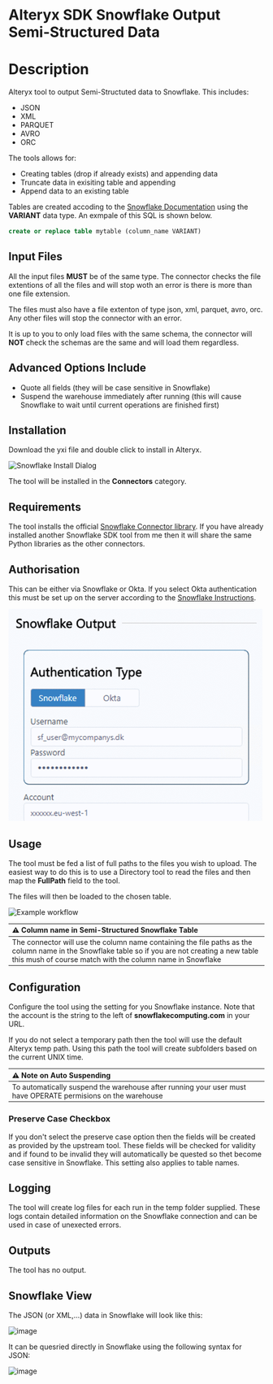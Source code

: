 # Alteryx SDK Snowflake Output Semi-Structured Data


# Description
Alteryx tool to output Semi-Structuted data to Snowflake. This includes:

- JSON
- XML
- PARQUET
- AVRO
- ORC

The tools allows for:

- Creating tables (drop if already exists) and appending data
- Truncate data in exisiting table and appending
- Append data to an existing table

Tables are created accoding to the [Snowflake Documentation](https://docs.snowflake.com/en/user-guide/semistructured-intro.html) using the **VARIANT** data type. An exmpale of this SQL is shown below.

```sql
create or replace table mytable (column_name VARIANT)
```

## Input Files

All the input files **MUST** be of the same type. The connector checks the file extentions of all the files and will stop woth an error is there is more than one file extension.

The files must also have a file extenton of type json, xml, parquet, avro, orc. Any other files will stop the connector with an error.

It is up to you to only load files with the same schema, the connector will **NOT** check the schemas are the same and will load them regardless.

## Advanced Options Include
- Quote all fields (they will be case sensitive in Snowflake)
- Suspend the warehouse immediately after running (this will cause Snowflake to wait until current operations are finished first)

## Installation
Download the yxi file and double click to install in Alteryx. 

<img src="https://user-images.githubusercontent.com/4363445/111751520-e5fc8100-8894-11eb-99ef-9bd7ff444d30.png" width='500px' alt="Snowflake Install Dialog">

The tool will be installed in the __Connectors__ category.

## Requirements

The tool installs the official [Snowflake Connector library](https://docs.snowflake.com/en/user-guide/python-connector.html). If you have already installed another Snowflake SDK tool from me then it will share the same Python libraries as the other connectors.

## Authorisation
This can be either via Snowflake or Okta. If you select Okta authentication this must be set up on the server according to the [Snowflake Instructions](https://docs.snowflake.com/en/user-guide/admin-security-fed-auth-configure-snowflake.html). 

<img src='https://github.com/bobpeers/Alteryx_SDK_Snowflake_Output/blob/main/images/okta.gif' width=500px alt='Snowflake Okta Authentication'>

## Usage

The tool must be fed a list of full paths to the files you wish to upload. The easiest way to do this is to use a Directory tool to read the files and then map the **FullPath** field to the tool.

The files will then be loaded to the chosen table.

<img src='https://user-images.githubusercontent.com/4363445/111752571-29a3ba80-8896-11eb-8ba7-198cf6a02ea4.png' alt='Example workflow'>

| ⚠️ Column name in Semi-Structured Snowflake Table|
|:---|
|The connector will use the column name containing the file paths as the column name in the Snowflake table so if you are not creating a new table this mush of course match with the column name in Snowflake|

## Configuration
Configure the tool using the setting for you Snowflake instance. Note that the account is the string to the left of __snowflakecomputing.com__ in your URL.

If you do not select a temporary path then the tool will use the default Alteryx temp path. Using this path the tool will create subfolders based on the current UNIX time.

| ⚠️ Note on Auto Suspending|
|:---|
|To automatically suspend the warehouse after running your user must have OPERATE permisions on the warehouse|

### Preserve Case Checkbox
If you don't select the preserve case option then the fields will be created as provided by the upstream tool. These fields will be checked for validity and if found to be invalid they will automatically be quested so thet become case sensitive in Snowflake. This setting also applies to table names.

## Logging
The tool will create log files for each run in the temp folder supplied. These logs contain detailed information on the Snowflake connection and can be used in case of unexected errors.

## Outputs
The tool has no output.

## Snowflake View

The JSON (or XML,...) data in Snowflake will look like this:

![image](https://user-images.githubusercontent.com/4363445/111756281-53f77700-889a-11eb-9ead-619207799c4c.png)

It can be quesried directly in Snowflake using the following syntax for JSON:

![image](https://user-images.githubusercontent.com/4363445/111756508-928d3180-889a-11eb-84ef-1d8a7dcd6bc8.png)


